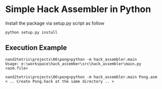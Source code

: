 Simple Hack Assembler in Python
==============================

Install the package via setup.py script as follow
    
    python setup.py install


Execution Example 
------------------

    nand2tetris\projects\06\pong>python -m hack_assembler.main 
    Usage: e:\workspace\hack_assember\src\hack_assembler\main.py <asm.file>

    nand2tetris\projects\06\pong>python -m hack_assembler.main Pong.asm
    < .. Create Pong.hack at the same directory .. >

